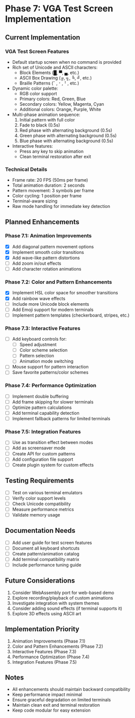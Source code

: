 # Phase 7: VGA Test Screen Implementation

## Current Implementation

### VGA Test Screen Features
- Default startup screen when no command is provided
- Rich set of Unicode and ASCII characters:
  - Block Elements (█, ▀, ▄, etc.)
  - ASCII Box Drawing (╔, ╗, ╚, ╝, etc.)
  - Braille Patterns (⠁, ⠂, ⠃, etc.)
- Dynamic color palette:
  - RGB color support
  - Primary colors: Red, Green, Blue
  - Secondary colors: Yellow, Magenta, Cyan
  - Additional colors: Orange, Purple, White
- Multi-phase animation sequence:
  1. Initial pattern with full color
  2. Fade to black (0.5s)
  3. Red phase with alternating background (0.5s)
  4. Green phase with alternating background (0.5s)
  5. Blue phase with alternating background (0.5s)
- Interactive features:
  - Press any key to skip animation
  - Clean terminal restoration after exit

### Technical Details
- Frame rate: 20 FPS (50ms per frame)
- Total animation duration: 2 seconds
- Pattern movement: 3 symbols per frame
- Color cycling: 1 position per frame
- Terminal-aware sizing
- Raw mode handling for immediate key detection

## Planned Enhancements

### Phase 7.1: Animation Improvements
- [x] Add diagonal pattern movement options
- [x] Implement smooth color transitions
- [x] Add wave-like pattern distortions
- [ ] Add zoom in/out effects
- [ ] Add character rotation animations

### Phase 7.2: Color and Pattern Enhancements
- [x] Implement HSL color space for smoother transitions
- [x] Add rainbow wave effects
- [ ] Include more Unicode block elements
- [ ] Add Emoji support for modern terminals
- [ ] Implement pattern templates (checkerboard, stripes, etc.)

### Phase 7.3: Interactive Features
- [ ] Add keyboard controls for:
  - [ ] Speed adjustment
  - [ ] Color scheme selection
  - [ ] Pattern selection
  - [ ] Animation mode switching
- [ ] Mouse support for pattern interaction
- [ ] Save favorite patterns/color schemes

### Phase 7.4: Performance Optimization
- [ ] Implement double buffering
- [ ] Add frame skipping for slower terminals
- [ ] Optimize pattern calculations
- [ ] Add terminal capability detection
- [ ] Implement fallback patterns for limited terminals

### Phase 7.5: Integration Features
- [ ] Use as transition effect between modes
- [ ] Add as screensaver mode
- [ ] Create API for custom patterns
- [ ] Add configuration file support
- [ ] Create plugin system for custom effects

## Testing Requirements
- [ ] Test on various terminal emulators
- [ ] Verify color support levels
- [ ] Check Unicode compatibility
- [ ] Measure performance metrics
- [ ] Validate memory usage

## Documentation Needs
- [ ] Add user guide for test screen features
- [ ] Document all keyboard shortcuts
- [ ] Create pattern/animation catalog
- [ ] Add terminal compatibility matrix
- [ ] Include performance tuning guide

## Future Considerations
1. Consider WebAssembly port for web-based demo
2. Explore recording/playback of custom animations
3. Investigate integration with system themes
4. Consider adding sound effects (if terminal supports it)
5. Explore 3D effects using ASCII art

## Implementation Priority
1. Animation Improvements (Phase 7.1)
2. Color and Pattern Enhancements (Phase 7.2)
3. Interactive Features (Phase 7.3)
4. Performance Optimization (Phase 7.4)
5. Integration Features (Phase 7.5)

## Notes
- All enhancements should maintain backward compatibility
- Keep performance impact minimal
- Ensure graceful degradation on limited terminals
- Maintain clean exit and terminal restoration
- Keep code modular for easy extension 